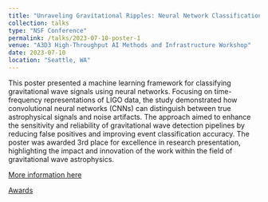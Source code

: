```yaml
---
title: "Unraveling Gravitational Ripples: Neural Network Classification"
collection: talks
type: "NSF Conference"
permalink: /talks/2023-07-10-poster-1
venue: "A3D3 High-Throughput AI Methods and Infrastructure Workshop"
date: 2023-07-10
location: "Seattle, WA"
---
```


This poster presented a machine learning framework for classifying gravitational wave signals using neural networks. Focusing on time-frequency representations of LIGO data, the study demonstrated how convolutional neural networks (CNNs) can distinguish between true astrophysical signals and noise artifacts. The approach aimed to enhance the sensitivity and reliability of gravitational wave detection pipelines by reducing false positives and improving event classification accuracy. The poster was awarded 3rd place for excellence in research presentation, highlighting the impact and innovation of the work within the field of gravitational wave astrophysics.

[More information here](https://indico.cern.ch/event/1282754/overview)

[Awards](https://indico.cern.ch/event/1282754/contributions/5467161/attachments/2685841/4659915/A3D3%20Workshop%20Poster%20Award%20Presentation.pdf)
